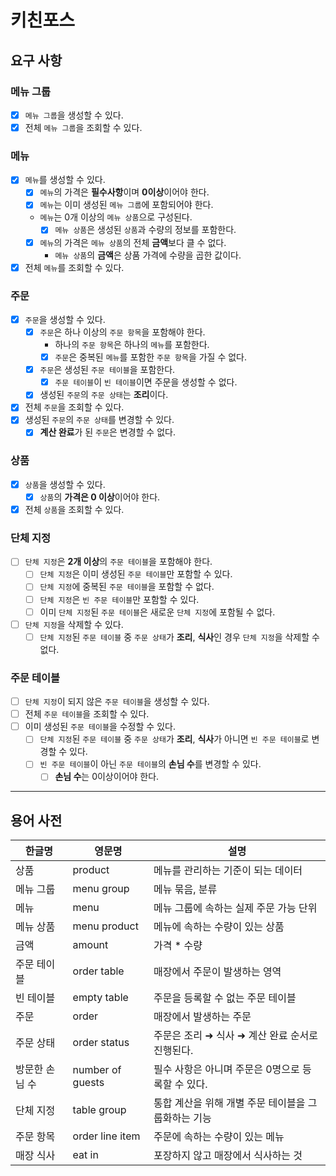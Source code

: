 # 키친포스

## 요구 사항

### 메뉴 그룹

* [X] `메뉴 그룹`을 생성할 수 있다.
* [X] 전체 `메뉴 그룹`을 조회할 수 있다.

### 메뉴

* [X] `메뉴`를 생성할 수 있다.
    * [X] `메뉴`의 가격은 **필수사항**이며 **0이상**이어야 한다.
    * [X] `메뉴`는 이미 생성된 `메뉴 그룹`에 포함되어야 한다.
    * `메뉴`는 0개 이상의 `메뉴 상품`으로 구성된다.
        * [X] `메뉴 상품`은 생성된 `상품`과 수량의 정보를 포함한다.
    * [X] `메뉴`의 가격은 `메뉴 상품`의 전체 **금액**보다 클 수 없다.
        * `메뉴 상품`의 **금액**은 상품 가격에 수량을 곱한 값이다.
* [X] 전체 `메뉴`를 조회할 수 있다.

### 주문

* [X] `주문`을 생성할 수 있다.
    * [X] `주문`은 하나 이상의 `주문 항목`을 포함해야 한다.
        * 하나의 `주문 항목`은 하나의 `메뉴`를 포함한다.
        * [X] `주문`은 중복된 `메뉴`를 포함한 `주문 항목`을 가질 수 없다.
    * [X] `주문`은 생성된 `주문 테이블`을 포함한다.
        * [X] `주문 테이블`이 `빈 테이블`이면 주문을 생성할 수 없다.
    * [X] 생성된 `주문`의 `주문 상태`는 **조리**이다.
* [X] 전체 `주문`을 조회할 수 있다.
* [X] 생성된 `주문`의 `주문 상태`를 변경할 수 있다.
    * [X] **계산 완료**가 된 `주문`은 변경할 수 없다.

### 상품

* [X] `상품`을 생성할 수 있다.
    * [X] `상품`의 **가격은 0 이상**이어야 한다.
* [X] 전체 `상품`을 조회할 수 있다.

### 단체 지정

* [ ] `단체 지정`은 **2개 이상**의 `주문 테이블`을 포함해야 한다.
    * [ ] `단체 지정`은 이미 생성된 `주문 테이블`만 포함할 수 있다.
    * [ ] `단체 지정`에 중복된 `주문 테이블`을 포함할 수 없다.
    * [ ] `단체 지정`은 `빈 주문 테이블`만 포함할 수 있다.
    * [ ] 이미 `단체 지정`된 `주문 테이블`은 새로운 `단체 지정`에 포함될 수 없다.
* [ ] `단체 지정`을 삭제할 수 있다.
    * [ ] `단체 지정`된 `주문 테이블` 중 `주문 상태`가 **조리**, **식사**인 경우 `단체 지정`을 삭제할 수 없다.

### 주문 테이블

* [ ] `단체 지정`이 되지 않은 `주문 테이블`을 생성할 수 있다.
* [ ] 전체 `주문 테이블`을 조회할 수 있다.
* [ ] 이미 생성된 `주문 테이블`을 수정할 수 있다.
    * [ ] `단체 지정`된 `주문 테이블` 중 `주문 상태`가 **조리**, **식사**가 아니면 `빈 주문 테이블`로 변경할 수 있다.
    * [ ] `빈 주문 테이블`이 아닌 `주문 테이블`의 **손님 수**를 변경할 수 있다.
        * [ ] **손님 수**는 0이상이어야 한다.

---

## 용어 사전

| 한글명 | 영문명 | 설명 |
| --- | --- | --- |
| 상품 | product | 메뉴를 관리하는 기준이 되는 데이터 |
| 메뉴 그룹 | menu group | 메뉴 묶음, 분류 |
| 메뉴 | menu | 메뉴 그룹에 속하는 실제 주문 가능 단위 |
| 메뉴 상품 | menu product | 메뉴에 속하는 수량이 있는 상품 |
| 금액 | amount | 가격 * 수량 |
| 주문 테이블 | order table | 매장에서 주문이 발생하는 영역 |
| 빈 테이블 | empty table | 주문을 등록할 수 없는 주문 테이블 |
| 주문 | order | 매장에서 발생하는 주문 |
| 주문 상태 | order status | 주문은 조리 ➜ 식사 ➜ 계산 완료 순서로 진행된다. |
| 방문한 손님 수 | number of guests | 필수 사항은 아니며 주문은 0명으로 등록할 수 있다. |
| 단체 지정 | table group | 통합 계산을 위해 개별 주문 테이블을 그룹화하는 기능 |
| 주문 항목 | order line item | 주문에 속하는 수량이 있는 메뉴 |
| 매장 식사 | eat in | 포장하지 않고 매장에서 식사하는 것 |
